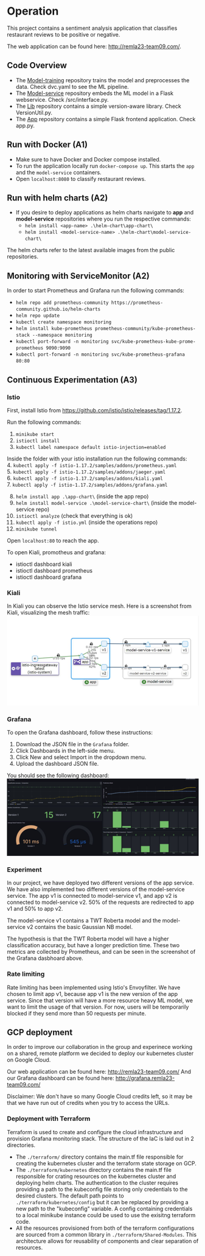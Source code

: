 # Operation
This project contains a sentiment analysis application that classifies restaurant reviews to be positive or negative. 

The web application can be found here: http://remla23-team09.com/.

## Code Overview
- The [Model-training](https://github.com/remla23-team09/model-training/tree/main) repository trains the model and preprocesses the data. Check dvc.yaml to see the ML pipeline.
- The [Model-service](https://github.com/remla23-team09/model-service) repository embeds the ML model in a Flask webservice. Check /src/interface.py.
- The [Lib](https://github.com/remla23-team09/lib) repository contains a simple version-aware library. Check VersionUtil.py.
- The [App](https://github.com/remla23-team09/app) repository contains a simple Flask frontend application. Check app.py. 

## Run with Docker (A1)
- Make sure to have Docker and Docker compose installed.
- To run the application locally run `docker-compose up`. This starts the `app` and the `model-service` containers. 
- Open `localhost:8080` to classify restaurant reviews. 

## Run with helm charts (A2)
- If you desire to deploy applications as helm charts navigate to **app** and **model-service** repositories where you run the respective commands:
    - `helm install <app-name> .\helm-chart\app-chart\`
    - `helm install <model-service-name> .\helm-chart\model-service-chart\`

The helm charts refer to the latest available images from the public repositories.

## Monitoring with ServiceMonitor (A2)
In order to start Prometheus and Grafana run the following commands:

- `helm repo add prometheus-community https://prometheus-community.github.io/helm-charts`
- `helm repo update`
- `kubectl create namespace monitoring`
- `helm install kube-prometheus prometheus-community/kube-prometheus-stack --namespace monitoring`
- `kubectl port-forward -n monitoring svc/kube-prometheus-kube-prome-prometheus 9090:9090`
- `kubectl port-forward -n monitoring svc/kube-prometheus-grafana 80:80`

## Continuous Experimentation (A3)

### Istio
First, install Istio from https://github.com/istio/istio/releases/tag/1.17.2. 

Run the following commands:
1. `minikube start`
2. `istioctl install`
3. `kubectl label namespace default istio-injection=enabled`

Inside the folder with your istio installation run the following commands:  
4. `kubectl apply -f istio-1.17.2/samples/addons/prometheus.yaml`    
5. `kubectl apply -f istio-1.17.2/samples/addons/jaeger.yaml`    
6. `kubectl apply -f istio-1.17.2/samples/addons/kiali.yaml`   
7. `kubectl apply -f istio-1.17.2/samples/addons/grafana.yaml`  

8. `helm install app .\app-chart\` (inside the app repo)
9. `helm install model-service .\model-service-chart\` (inside the model-service repo)
10. `istioctl analyze` (check that everything is ok)
11. `kubectl apply -f istio.yml` (inside the operations repo)
12. `minikube tunnel`

Open `localhost:80` to reach the app.

To open Kiali, promotheus and grafana:
- istioctl dashboard kiali
- istioctl dashboard prometheus
- istioctl dashboard grafana

### Kiali
In Kiali you can observe the Istio service mesh. Here is a screenshot from Kiali, visualizing the mesh traffic:
![Kiali graph](images/kiali.JPG)

### Grafana

To open the Grafana dashboard, follow these instructions:
1. Download the JSON file in the `Grafana` folder.
3. Click Dashboards in the left-side menu.
4. Click New and select Import in the dropdown menu.
4. Upload the dashboard JSON file.

You should see the following dashboard:
![Grafana dashboard](images/grafana.jpg)

### Experiment

In our project, we have deployed two different versions of the app service. We have also implemented two different versions of the model-service service. The app v1 is connected to model-service v1, and app v2 is connected to model-service v2. 50% of the requests are redirected to app v1 and 50% to app v2. 

The model-service v1 contains a TWT Roberta model and the model-service v2 contains the basic Gaussian NB model. 

The hypothesis is that the TWT Roberta model will have a higher classification accuracy, but have a longer prediction time. These two metrics are collected by Prometheus, and can be seen in the screenshot of the Grafana dasbhoard above.

### Rate limiting

Rate limiting has been implemented using Istio's Envoyfilter. We have chosen to limit app v1, because app v1 is the new version of the app service. Since that version will have a more resource heavy ML model, we want to limit the usage of that version. For now, users will be temporarily blocked if they send more than 50 requests per minute.

## GCP deployment
In order to improve our collaboration in the group and experinece working on a shared, remote platform we decided to deploy our kubernetes cluster on Google Cloud. 

Our web application can be found here: http://remla23-team09.com/
And our Grafana dashboard can be found here: http://grafana.remla23-team09.com/

Disclaimer: We don't have so many Google Cloud credits left, so it may be that we have run out of credits when you try to access the URLs.

### Deployment with Terraform 
Terraform is used to create and configure the cloud infrastructure and provision Grafana monitoring stack. The structure of the IaC is laid out in 2 directories. 
 - The `./terraform/` directory contains the main.tf file responsible for creating the kubernetes cluster and the terraform state storage on GCP.
 - The `./terraform/kubernetes` directory contains the main.tf file responsible for crating resources on the kubernetes cluster and deploying helm charts. The authentication to the cluster requires providing a path to the kubeconfig file storing only credentials to the desired clusters. The default path points to `./terraform/kubernetes/config` but it can be replaced by providing a new path to the "kubeconfig" variable. A config containing credentials to a local minikube instance could be used to use the exisitng terraform code. 
 - All the resources provisioned from both of the terraform configurations are sourced from a common library in `./terraform/Shared-Modules`. This architecture allows for reusability of components and clear separation of resources.   




